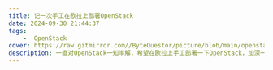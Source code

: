 ```yaml
---
title: 记一次手工在欧拉上部署OpenStack
date: 2024-09-30 21:44:37
tags:
    -  OpenStack
cover: https://raw.gitmirror.com//ByteQuestor/picture/blob/main/openstack.png
description: 一直对OpenStack一知半解，希望在欧拉上手工部署一下OpenStack，加深一下理解
---
```

